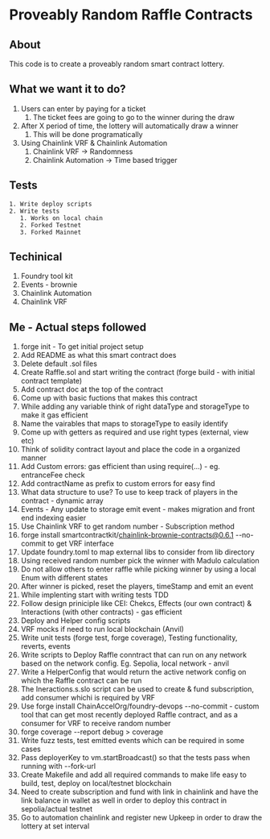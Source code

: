 # Proveably Random Raffle Contracts

## About
This code is to create a proveably random smart contract lottery.

## What we want it to do?

1. Users can enter by paying for a ticket
   1. The ticket fees are going to go to the winner during the draw
2. After X period of time, the lottery will automatically draw a winner
   1. This will be done programatically
3. Using Chainlink VRF & Chainlink Automation
   1. Chainlink VRF -> Randomness
   2. Chainlink Automation -> Time based trigger

## Tests
    1. Write deploy scripts
    2. Write tests
       1. Works on local chain
       2. Forked Testnet
       3. Forked Mainnet

## Techinical
   1. Foundry tool kit 
   2. Events - brownie
   3. Chainlink Automation
   4. Chainlink VRF


## Me - Actual steps followed
1. forge init - To get initial project setup
2. Add README as what this smart contract does
3. Delete default .sol files
4. Create Raffle.sol and start writing the contract (forge build - with initial contract template)
5. Add contract doc at the top of the contract
6. Come up with basic fuctions that makes this contract
7. While adding any variable think of right dataType and storageType to make it gas efficient
8. Name the vairables that maps to storageType to easily identify
9. Come up with getters as required and use right types (external, view etc)
10. Think of solidity contract layout and place the code in a organized manner
11. Add Custom errors: gas efficient than using require(...) - eg. entranceFee check
12. Add contractName as prefix to custom errors for easy find
13. What data structure to use? To use to keep track of players in the contract - dynamic array
14. Events - Any update to storage emit event - makes migration and front end indexing easier
15. Use Chainlink VRF to get random number - Subscription method
16. forge install smartcontractkit/chainlink-brownie-contracts@0.6.1 --no-commit to get VRF interface
17. Update foundry.toml to map external libs to consider from lib directory
18. Using received random number pick the winner with Madulo calculation
19. Do not allow others to enter raffle while picking winner by using a local Enum with different states
20. After winner is picked, reset the players, timeStamp and emit an event
21. While implenting start with writing tests TDD
22. Follow design priniciple like CEI: Chekcs, Effects (our own contract) & Interactions (with other contracts) - gas efficient
23. Deploy and Helper config scripts
24. VRF mocks if need to run local blockchain (Anvil)
25. Write unit tests (forge test, forge coverage), Testing functionality, reverts, events
26. Write scripts to Deploy Raffle conntract that can run on any network based on the network config. Eg. Sepolia, local network - anvil
27. Write a HelperConfig that would return the active network config on which the Raffle contract can be run
28. The Ineractions.s.slo script can be used to create & fund subscription, add consumer whichi is required by VRF
29. Use forge install ChainAccelOrg/foundry-devops --no-commit - custom tool that can get most recently deployed Raffle contract, and as a consumer for VRF to receive random number
30. forge coverage --report debug > coverage
31. Write fuzz tests, test emitted events which can be required in some cases
32. Pass deployerKey to vm.startBroadcast() so that the tests pass when running with --fork-url
33. Create Makefile and add all required commands to make life easy to build, test, deploy on local/testnet blockchain
34. Need to create subscription and fund with link in chainlink and have the link balance in wallet as well in order to deploy this contract in sepolia/actual testnet
35. Go to automation chainlink and register new Upkeep in order to draw the lottery at set interval